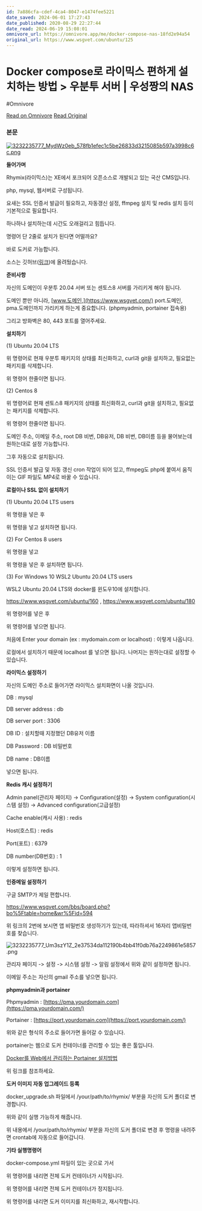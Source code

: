 ```yaml
---
id: 7a886cfa-cdef-4ca4-8047-e1474fee5221
date_saved: 2024-06-01 17:27:43
date_published: 2020-08-29 22:27:44
date_read: 2024-06-19 15:08:01
omnivore_url: https://omnivore.app/me/docker-compose-nas-18fd2e94a54
original_url: https://www.wsgvet.com/ubuntu/125
---
```


# Docker compose로 라이믹스 편하게 설치하는 방법 > 우분투 서버 | 우성짱의 NAS
#Omnivore
 
[Read on Omnivore](https://omnivore.app/me/docker-compose-nas-18fd2e94a54)
[Read Original](https://www.wsgvet.com/ubuntu/125)
 
### 본문

[![3232235777_MydWz0eb_578fb1efec1c5be26833d3215085b597a3998c6c.png](https://proxy-prod.omnivore-image-cache.app/843x0,skzzJp0Ew3kfT9dt7AwR9E9v6XEeFBgb7RUPuRvbk87E/https://cdn.wsgvet.com/data/editor/2008//thumb-3232235777_MydWz0eb_578fb1efec1c5be26833d3215085b597a3998c6c_980x653.png)](https://www.wsgvet.com/bbs/view%5Fimage.php?fn=https%3A%2F%2Fcdn.wsgvet.com%2Fdata%2Feditor%2F2008%2F%2F3232235777%5FMydWz0eb%5F578fb1efec1c5be26833d3215085b597a3998c6c.png) 

**들어가며**

Rhymix(라이믹스)는 XE에서 포크되어 오픈소스로 개발되고 있는 국산 CMS입니다.

php, mysql, 웹서버로 구성됩니다.

요새는 SSL 인증서 발급이 필요하고, 자동갱신 설정, ffmpeg 설치 및 redis 설치 등이 기본적으로 필요합니다.

하나하나 설치하는데 시간도 오래걸리고 힘듭니다.

명령어 단 2줄로 설치가 된다면 어떨까요?

바로 도커로 가능합니다.

소스는 깃허브([링크](https://github.com/woosungchoi/docker-rhymix))에 올려뒀습니다.

**준비사항** 

자신의 도메인이 우분투 20.04 서버 또는 센토스8 서버를 가리키게 해야 됩니다.

도메인 뿐만 아니라, [www.도메인,](https://www.wsgvet.com/) port.도메인, pma.도메인까지 가리키게 하는게 중요합니다. (phpmyadmin, portainer 접속용)  

그리고 방화벽은 80, 443 포트를 열어주세요.

**설치하기**

(1) Ubuntu 20.04 LTS

위 명령어로 현재 우분투 패키지의 상태를 최신화하고, curl과 git을 설치하고, 필요없는 패키지를 삭제합니다.

위 명령어 한줄이면 됩니다.

(2) Centos 8

위 명령어로 현재 센토스8 패키지의 상태를 최신화하고, curl과 git을 설치하고, 필요없는 패키지를 삭제합니다.

위 명령어 한줄이면 됩니다.

도메인 주소, 이메일 주소, root DB 비번, DB유저, DB 비번, DB이름 등을 물어보는데 원하는대로 설정 가능합니다.

그후 자동으로 설치됩니다.

SSL 인증서 발급 및 자동 갱신 cron 작업이 되어 있고, ffmpeg도 php에 붙여서 움직이는 GIF 파일도 MP4로 바꿀 수 있습니다.

**로컬이나 SSL 없이 설치하기**

(1) Ubuntu 20.04 LTS users

위 명령을 넣은 후

위 명령을 넣고 설치하면 됩니다.

(2) For Centos 8 users

위 명령을 넣고

위 명령을 넣은 후 설치하면 됩니다.

(3) For Windows 10 WSL2 Ubuntu 20.04 LTS users

WSL2 Ubuntu 20.04 LTS와 docker를 윈도우10에 설치합니다.

<https://www.wsgvet.com/ubuntu/160> , <https://www.wsgvet.com/ubuntu/180>

위 명령어를 넣은 후

위 명령어를 넣으면 됩니다.

처음에 Enter your domain (ex : mydomain.com or localhost) : 이렇게 나옵니다.

로컬에서 설치하기 때문에 localhost 를 넣으면 됩니다. 나머지는 원하는대로 설정할 수 있습니다.

**라이믹스 설정하기**

자신의 도메인 주소로 들어가면 라이믹스 설치화면이 나올 것입니다.

DB : mysql

DB server address : db

DB server port : 3306

DB ID : 설치할때 지정했던 DB유저 이름

DB Password : DB 비밀번호

DB name : DB이름

넣으면 됩니다.

**Redis 캐시 설정하기**

Admin panel(관리자 페이지) -> Configuration(설정) -> System configuration(시스템 설정) -> Advanced configuration(고급설정)

Cache enable(캐시 사용) : redis

Host(호스트) : redis

Port(포트) : 6379

DB number(DB번호) : 1

이렇게 설정하면 됩니다.

**인증메일 설정하기**

구글 SMTP가 제일 편합니다.

<https://www.wsgvet.com/bbs/board.php?bo%5Ftable=home&wr%5Fid=594>

위 링크의 2번에 보시면 앱 비밀번호 생성하기가 있는데, 따라하셔서 16자리 앱비밀번호를 찾습니다.

![3232235777_Um3szY1Z_2e37534da112190b4bb41f0db76a2249861e5857.png](https://proxy-prod.omnivore-image-cache.app/545x0,spoI2nbNlqwxE-aYi7vHYg395Y15hA7Hnw5K4A1wZwPk/https://cdn.wsgvet.com/data/editor/2008//3232235777_Um3szY1Z_2e37534da112190b4bb41f0db76a2249861e5857.png) 

관리자 페이지 -> 설정 -> 시스템 설정 -> 알림 설정에서 위와 같이 설정하면 됩니다. 

이메일 주소는 자신의 gmail 주소를 넣으면 됩니다.

**phpmyadmin과 portainer**

Phpmyadmin : [https://pma.yourdomain.com](https://pma.yourdomain.com/)

Portainer : [https://port.yourdomain.com](https://port.yourdomain.com/)

위와 같은 형식의 주소로 들어가면 들어갈 수 있습니다.

portainer는 웹으로 도커 컨테이너를 관리할 수 있는 좋은 툴입니다.

[Docker를 Web에서 관리하는 Portainer 설치방법](https://www.wsgvet.com/bbs/board.php?bo%5Ftable=ubuntu&wr%5Fid=120) 

위 링크를 참조하세요.  

**도커 이미지 자동 업그레이드 등록**

docker\_upgrade.sh 파일에서 /your/path/to/rhymix/ 부분을 자신의 도커 폴더로 변경합니다.

위와 같이 실행 가능하게 해줍니다.

위 내용에서 /your/path/to/rhymix/ 부분을 자신의 도커 폴더로 변경 후 명령을 내려주면 crontab에 자동으로 들어갑니다.

**기타 실행명령어**

docker-compose.yml 파일이 있는 곳으로 가서

위 명령어를 내리면 전체 도커 컨테이너가 시작됩니다.

위 명령어를 내리면 전체 도커 컨테이너가 정지됩니다.

위 명령어를 내리면 도커 이미지를 최신화하고, 재시작합니다.